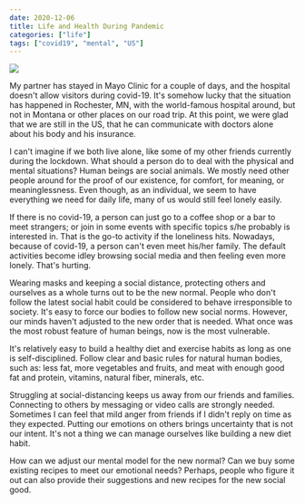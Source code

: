```yaml
---
date: 2020-12-06
title: Life and Health During Pandemic
categories: ["life"]
tags: ["covid19", "mental", "US"]
---
```


![](/graphic-assets/mayoclinic.jpg)

My partner has stayed in Mayo Clinic for a couple of days, and the hospital
doesn't allow visitors during covid-19.
It's somehow lucky that the situation has happened in Rochester, MN,
with the world-famous hospital around, but not in Montana or other
places on our road trip.
At this point, we were glad that we are still in the US, that he can
communicate with doctors alone about his body and his insurance.

I can't imagine if we both live alone, like some of my other friends
currently during the lockdown. What should a person do to deal with
the physical and mental situations?
Human beings are social animals. We mostly need other people around
for the proof of our existence, for comfort, for meaning, or meaninglessness.
Even though, as an individual, we seem to have everything we need for daily life,
many of us would still feel lonely easily.

If there is no covid-19, a person can just go to a coffee shop or a bar
to meet strangers; or join in some events with specific topics s/he probably
is interested in.
That is the go-to activity if the loneliness hits.
Nowadays, because of covid-19, a person can't even meet his/her family.
The default activities become idley browsing social media and then
feeling even more lonely.
That's hurting.

Wearing masks and keeping a social distance,
protecting others and ourselves as a whole turns out to be the new normal.
People who don't follow the latest social habit could be
considered to behave irresponsible to society.
It's easy to force our bodies to follow new social norms.
However, our minds haven't adjusted to the new order that is needed.
What once was the most robust feature of human beings,
now is the most vulnerable.

It's relatively easy to build a healthy diet and exercise habits
as long as one is self-disciplined.
Follow clear and basic rules for natural human bodies,
such as: less fat, more vegetables and fruits, and meat with
enough good fat and protein, vitamins, natural fiber,
minerals, etc.

Struggling at social-distancing keeps us away from our friends and families.
Connecting to others by messaging or video calls are strongly needed.
Sometimes I can feel that mild anger from friends if
I didn't reply on time as they expected.
Putting our emotions on others brings uncertainty that is not our intent.
It's not a thing we can manage ourselves like building a new diet habit.

How can we adjust our mental model for the new normal?
Can we buy some existing recipes to meet our emotional needs?
Perhaps, people who figure it out can also provide their suggestions
and new recipes for the new social good.
